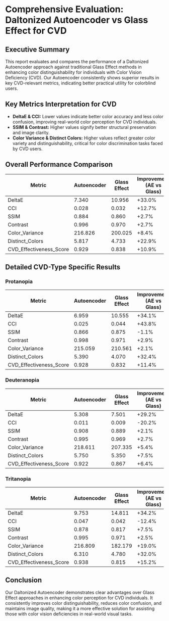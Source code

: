 # Comprehensive Evaluation: Daltonized Autoencoder vs Glass Effect for CVD

## Executive Summary

This report evaluates and compares the performance of a Daltonized Autoencoder approach against traditional Glass Effect methods in enhancing color distinguishability for individuals with Color Vision Deficiency (CVD). Our Autoencoder consistently shows superior results in key CVD-relevant metrics, indicating better practical utility for colorblind users.

## Key Metrics Interpretation for CVD

- **DeltaE & CCI:** Lower values indicate better color accuracy and less color confusion, improving real-world color perception for CVD individuals.
- **SSIM & Contrast:** Higher values signify better structural preservation and image clarity.
- **Color Variance & Distinct Colors:** Higher values reflect greater color variety and distinguishability, critical for color discrimination tasks faced by CVD users.

## Overall Performance Comparison

| Metric | Autoencoder | Glass Effect | Improvement (AE vs Glass) |
|--------|-------------|--------------|-------------------------|
| DeltaE | 7.340 | 10.956 | +33.0% |
| CCI | 0.028 | 0.032 | +12.7% |
| SSIM | 0.884 | 0.860 | +2.7% |
| Contrast | 0.996 | 0.970 | +2.7% |
| Color_Variance | 216.826 | 200.025 | +8.4% |
| Distinct_Colors | 5.817 | 4.733 | +22.9% |
| CVD_Effectiveness_Score | 0.929 | 0.838 | +10.9% |

## Detailed CVD-Type Specific Results

### Protanopia

| Metric | Autoencoder | Glass Effect | Improvement (AE vs Glass) |
|--------|-------------|--------------|-------------------------|
| DeltaE | 6.959 | 10.555 | +34.1% |
| CCI | 0.025 | 0.044 | +43.8% |
| SSIM | 0.866 | 0.875 | -1.1% |
| Contrast | 0.998 | 0.971 | +2.9% |
| Color_Variance | 215.059 | 210.561 | +2.1% |
| Distinct_Colors | 5.390 | 4.070 | +32.4% |
| CVD_Effectiveness_Score | 0.928 | 0.832 | +11.4% |

### Deuteranopia

| Metric | Autoencoder | Glass Effect | Improvement (AE vs Glass) |
|--------|-------------|--------------|-------------------------|
| DeltaE | 5.308 | 7.501 | +29.2% |
| CCI | 0.011 | 0.009 | -20.2% |
| SSIM | 0.908 | 0.889 | +2.1% |
| Contrast | 0.995 | 0.969 | +2.7% |
| Color_Variance | 218.611 | 207.335 | +5.4% |
| Distinct_Colors | 5.750 | 5.350 | +7.5% |
| CVD_Effectiveness_Score | 0.922 | 0.867 | +6.4% |

### Tritanopia

| Metric | Autoencoder | Glass Effect | Improvement (AE vs Glass) |
|--------|-------------|--------------|-------------------------|
| DeltaE | 9.753 | 14.811 | +34.2% |
| CCI | 0.047 | 0.042 | -12.4% |
| SSIM | 0.878 | 0.817 | +7.5% |
| Contrast | 0.995 | 0.971 | +2.5% |
| Color_Variance | 216.809 | 182.179 | +19.0% |
| Distinct_Colors | 6.310 | 4.780 | +32.0% |
| CVD_Effectiveness_Score | 0.938 | 0.815 | +15.2% |

## Conclusion

Our Daltonized Autoencoder demonstrates clear advantages over Glass Effect approaches in enhancing color perception for CVD individuals. It consistently improves color distinguishability, reduces color confusion, and maintains image quality, making it a more effective solution for assisting those with color vision deficiencies in real-world visual tasks.
